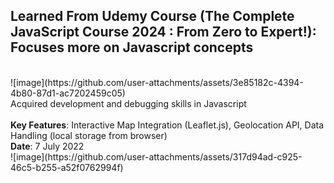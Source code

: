 ## Learned From Udemy Course (The Complete JavaScript Course 2024 : From Zero to Expert!): Focuses more on Javascript concepts<br>
<br>
![image](https://github.com/user-attachments/assets/3e85182c-4394-4b80-87d1-ac7202459c05)
<br>Acquired development and debugging skills in Javascript<br>
<br>
<b>Key Features</b>: Interactive Map Integration (Leaflet.js), Geolocation API, Data Handling (local storage from browser)<br>
<b>Date</b>: 7 July 2022<br>
![image](https://github.com/user-attachments/assets/317d94ad-c925-46c5-b255-a52f0762994f)
